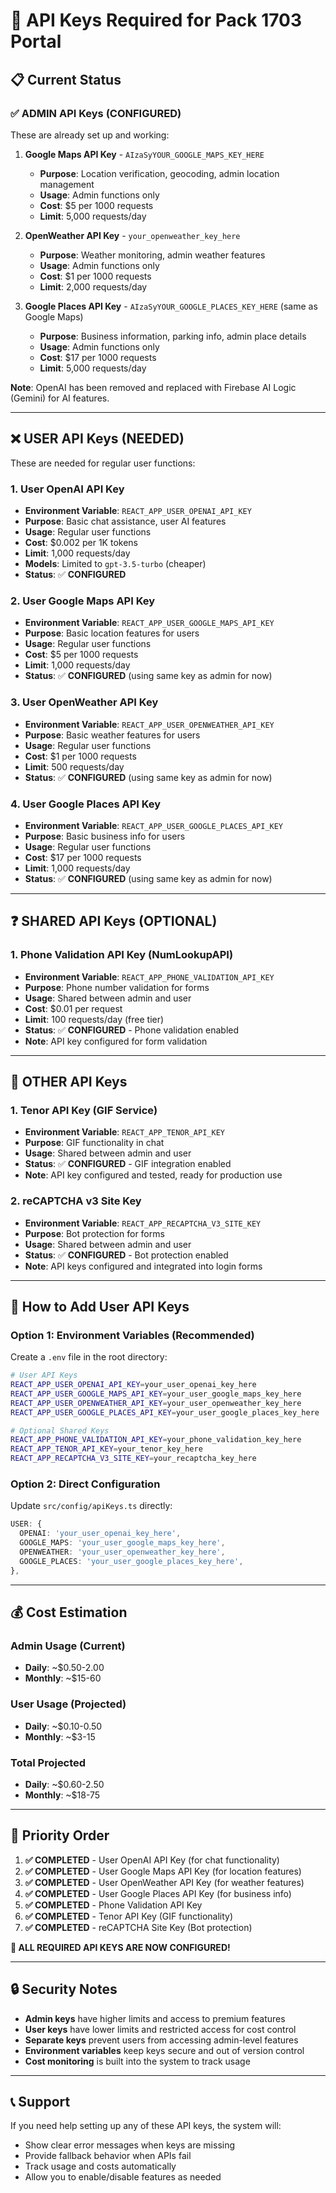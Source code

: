 # 🔑 API Keys Required for Pack 1703 Portal

## 📋 **Current Status**

### ✅ **ADMIN API Keys (CONFIGURED)**
These are already set up and working:

1. **Google Maps API Key** - `AIzaSyYOUR_GOOGLE_MAPS_KEY_HERE`
   - **Purpose**: Location verification, geocoding, admin location management
   - **Usage**: Admin functions only
   - **Cost**: $5 per 1000 requests
   - **Limit**: 5,000 requests/day

2. **OpenWeather API Key** - `your_openweather_key_here`
   - **Purpose**: Weather monitoring, admin weather features
   - **Usage**: Admin functions only
   - **Cost**: $1 per 1000 requests
   - **Limit**: 2,000 requests/day

3. **Google Places API Key** - `AIzaSyYOUR_GOOGLE_PLACES_KEY_HERE` (same as Google Maps)
   - **Purpose**: Business information, parking info, admin place details
   - **Usage**: Admin functions only
   - **Cost**: $17 per 1000 requests
   - **Limit**: 5,000 requests/day

**Note**: OpenAI has been removed and replaced with Firebase AI Logic (Gemini) for AI features.

---

## ❌ **USER API Keys (NEEDED)**
These are needed for regular user functions:

### 1. **User OpenAI API Key**
- **Environment Variable**: `REACT_APP_USER_OPENAI_API_KEY`
- **Purpose**: Basic chat assistance, user AI features
- **Usage**: Regular user functions
- **Cost**: $0.002 per 1K tokens
- **Limit**: 1,000 requests/day
- **Models**: Limited to `gpt-3.5-turbo` (cheaper)
- **Status**: ✅ **CONFIGURED**

### 2. **User Google Maps API Key**
- **Environment Variable**: `REACT_APP_USER_GOOGLE_MAPS_API_KEY`
- **Purpose**: Basic location features for users
- **Usage**: Regular user functions
- **Cost**: $5 per 1000 requests
- **Limit**: 1,000 requests/day
- **Status**: ✅ **CONFIGURED** (using same key as admin for now)

### 3. **User OpenWeather API Key**
- **Environment Variable**: `REACT_APP_USER_OPENWEATHER_API_KEY`
- **Purpose**: Basic weather features for users
- **Usage**: Regular user functions
- **Cost**: $1 per 1000 requests
- **Limit**: 500 requests/day
- **Status**: ✅ **CONFIGURED** (using same key as admin for now)

### 4. **User Google Places API Key**
- **Environment Variable**: `REACT_APP_USER_GOOGLE_PLACES_API_KEY`
- **Purpose**: Basic business info for users
- **Usage**: Regular user functions
- **Cost**: $17 per 1000 requests
- **Limit**: 1,000 requests/day
- **Status**: ✅ **CONFIGURED** (using same key as admin for now)

---

## ❓ **SHARED API Keys (OPTIONAL)**

### 1. **Phone Validation API Key (NumLookupAPI)**
- **Environment Variable**: `REACT_APP_PHONE_VALIDATION_API_KEY`
- **Purpose**: Phone number validation for forms
- **Usage**: Shared between admin and user
- **Cost**: $0.01 per request
- **Limit**: 100 requests/day (free tier)
- **Status**: ✅ **CONFIGURED** - Phone validation enabled
- **Note**: API key configured for form validation

---

## 🔧 **OTHER API Keys**

### 1. **Tenor API Key (GIF Service)**
- **Environment Variable**: `REACT_APP_TENOR_API_KEY`
- **Purpose**: GIF functionality in chat
- **Usage**: Shared between admin and user
- **Status**: ✅ **CONFIGURED** - GIF integration enabled
- **Note**: API key configured and tested, ready for production use

### 2. **reCAPTCHA v3 Site Key**
- **Environment Variable**: `REACT_APP_RECAPTCHA_V3_SITE_KEY`
- **Purpose**: Bot protection for forms
- **Usage**: Shared between admin and user
- **Status**: ✅ **CONFIGURED** - Bot protection enabled
- **Note**: API keys configured and integrated into login forms

---

## 📝 **How to Add User API Keys**

### Option 1: Environment Variables (Recommended)
Create a `.env` file in the root directory:

```bash
# User API Keys
REACT_APP_USER_OPENAI_API_KEY=your_user_openai_key_here
REACT_APP_USER_GOOGLE_MAPS_API_KEY=your_user_google_maps_key_here
REACT_APP_USER_OPENWEATHER_API_KEY=your_user_openweather_key_here
REACT_APP_USER_GOOGLE_PLACES_API_KEY=your_user_google_places_key_here

# Optional Shared Keys
REACT_APP_PHONE_VALIDATION_API_KEY=your_phone_validation_key_here
REACT_APP_TENOR_API_KEY=your_tenor_key_here
REACT_APP_RECAPTCHA_V3_SITE_KEY=your_recaptcha_key_here
```

### Option 2: Direct Configuration
Update `src/config/apiKeys.ts` directly:

```typescript
USER: {
  OPENAI: 'your_user_openai_key_here',
  GOOGLE_MAPS: 'your_user_google_maps_key_here',
  OPENWEATHER: 'your_user_openweather_key_here',
  GOOGLE_PLACES: 'your_user_google_places_key_here',
},
```

---

## 💰 **Cost Estimation**

### **Admin Usage (Current)**
- **Daily**: ~$0.50-2.00
- **Monthly**: ~$15-60

### **User Usage (Projected)**
- **Daily**: ~$0.10-0.50
- **Monthly**: ~$3-15

### **Total Projected**
- **Daily**: ~$0.60-2.50
- **Monthly**: ~$18-75

---

## 🎯 **Priority Order**

1. **✅ COMPLETED** - User OpenAI API Key (for chat functionality)
2. **✅ COMPLETED** - User Google Maps API Key (for location features)
3. **✅ COMPLETED** - User OpenWeather API Key (for weather features)
4. **✅ COMPLETED** - User Google Places API Key (for business info)
5. **✅ COMPLETED** - Phone Validation API Key
6. **✅ COMPLETED** - Tenor API Key (GIF functionality)
7. **✅ COMPLETED** - reCAPTCHA Site Key (Bot protection)

**🎉 ALL REQUIRED API KEYS ARE NOW CONFIGURED!**

---

## 🔒 **Security Notes**

- **Admin keys** have higher limits and access to premium features
- **User keys** have lower limits and restricted access for cost control
- **Separate keys** prevent users from accessing admin-level features
- **Environment variables** keep keys secure and out of version control
- **Cost monitoring** is built into the system to track usage

---

## 📞 **Support**

If you need help setting up any of these API keys, the system will:
- Show clear error messages when keys are missing
- Provide fallback behavior when APIs fail
- Track usage and costs automatically
- Allow you to enable/disable features as needed
